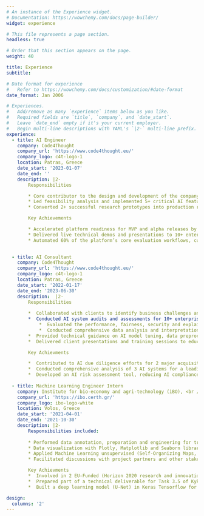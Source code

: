```yaml
---
# An instance of the Experience widget.
# Documentation: https://wowchemy.com/docs/page-builder/
widget: experience

# This file represents a page section.
headless: true

# Order that this section appears on the page.
weight: 40

title: Experience
subtitle:

# Date format for experience
#   Refer to https://wowchemy.com/docs/customization/#date-format
date_format: Jan 2006

# Experiences.
#   Add/remove as many `experience` items below as you like.
#   Required fields are `title`, `company`, and `date_start`.
#   Leave `date_end` empty if it's your current employer.
#   Begin multi-line descriptions with YAML's `|2-` multi-line prefix.
experience:
  - title: AI Engineer
    company: Code4Thought
    company_url: 'https://www.code4thought.eu/'
    company_logo: c4t-logo-1
    location: Patras, Greece
    date_start: '2023-01-07'
    date_end: ''
    description: |2-
        Responsibilities

        * Core contributor to the design and development of the company’s flagship AI testing and auditing platform, collaborating with AI engineers, data scientists, and software engineers.
        * Led feasibility analysis and implemented 5+ critical AI features, including model performance evaluation, fairness/bias testing, explainability analysis, statistical analysis and drift detection.
        * Converted 2+ successful research prototypes into production ready features, improving execution efficiency and computational performance. <br/><br/>

        Key Achievements

        * Accelerated platform readiness for MVP and alpha releases by designing and implementing core AI evaluation features.
        * Delivered live technical demos and presentations to 10+ enterprise clients, contributing to a 80% customer retention rate.
        * Automated 60% of the platform’s core evaluation workflows, cutting manual assessment efforts in half and improving efficiency. 

      
  - title: AI Consultant
    company: Code4Thought
    company_url: 'https://www.code4thought.eu/'
    company_logo: c4t-logo-1
    location: Patras, Greece
    date_start: '2022-01-17'
    date_end: '2023-06-30'
    description:  |2-
        Responsibilities
       
        *  Collaborated with clients to identify business challenges and opportunities where AI technologies could be applied effectively.
        *  Conducted AI system audits and assessments for 10+ enterprise AI models to identify issues under tight deadlines:
            *  Evaluated the performance, fairness, security and explainability of AI systems and helped the client's engineers to design and implement custom AI solutions tailored to their needs, utilizing ML algorithms, DL models, and NLP techniques.
            *  Conducted comprehensive data analysis and interpretation to derive actionable insights and recommendations for optimizing clients' processes and decision-making.
        *  Provided technical guidance on AI model tuning, data preprocessing, and optimization to cross- functional teams, ensuring successful delivery within scope, timeline, and budget constraints.
        *  Delivered client presentations and training sessions to educate stakeholders on AI concepts, project progress, and outcomes. <br/><br/>

        Key Achievments

        *  Contributed to AI due diligence efforts for 2 major acquisitions, evaluating technical feasibility, scalability, and potential risks in AI models and data infrastructure, contributing to successful investment decisions.
        *  Conducted comprehensive analysis of 3 AI systems for a leading bank, identifying critical issues related to model performance, bias/fairness, and compliance with regulatory standards (e.g. GDPR, EU AI Act)
        *  Developed an AI risk assessment tool, reducing AI compliance validation time by 50%.
        
  - title: Machine Learning Engineer Intern
    company: Institute for bio-economy and agri-technology (iBO), <br /> Centre for research and technology – Hellas (CERTH)
    company_url: 'https://ibo.certh.gr/'
    company_logo: ibo-logo-white
    location: Volos, Greece
    date_start: '2021-04-01'
    date_end: '2021-10-30'
    description: |2-
        Responsibilities included:
        
        * Performed data annotation, preparation and engineering for training AI models.
        * Data visualization with Plotly, Matplotlib and Seaborn libraries.
        * Applied Machine Learning unsupervised (Self-Organizing Maps, Gaussian Mixture Models) and supervised learning (Random Forest, SVM, XGBoost, AdaBoost, Logistic Regression, KNN, CART) algorithms to real-world AI problems.
        * Facilitated discussions with project partners and other stakeholders. <br/><br/>

        Key Achievments
        *  Involved in 2 EU-Funded (Horizon 2020 research and innovation program) projects (Kyklos 4.0 and Stargate) developing AI solutions for sustainability and manufacturing.
        *  Prepared part of a technical deliverable for Task 3.5 of Kyklos 4.0 Project, influencing EU-funded AI research initiatives.
        *  Built a deep learning model (U-Net) in Keras Tensorflow for a semantic image segmentation task (weed detection) achieving 92% accuracy on test data, reducing manual weed removal efforts by 40% through automated identification.

design:
  columns: '2'
---
```

